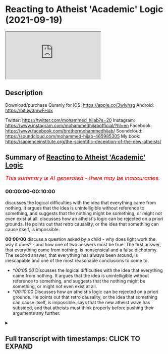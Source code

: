 # Reacting to Atheist 'Academic' Logic (2021-09-19)

<iframe loading='lazy' allow='autoplay' src='https://www.youtube.com/embed/HfsGoK83NjA'></iframe>

## Description

Download/purchase Quranly for iOS: https://apple.co/3wIyhsg Android: https://bit.ly/3mwFHdx

Twitter: https://twitter.com/mohammed_hijab?s=20
Instagram: https://www.instagram.com/mohammedhijabofficial/?hl=en
Facebook: https://www.facebook.com/brothermohammedhijab/
Soundcloud: https://soundcloud.com/mohammed-hijab-465985305
My book: https://sapienceinstitute.org/the-scientific-deception-of-the-new-atheists/

## Summary of [Reacting to Atheist 'Academic' Logic](https://www.youtube.com/watch?v=HfsGoK83NjA)


*<span style="color:red; font-size:125%">This summary is AI generated - there may be inaccuracies</span>. [](/)*

### <a onclick="modifyYTiframeseektime('0')">00:00:00-00:10:00</a>

 discusses the logical difficulties with the idea that everything came from nothing. It argues that the idea is unintelligible without reference to something, and suggests that the nothing might be something, or might not even exist at all. discusses how an atheist's logic can be rejected on a priori grounds. He points out that retro causality, or the idea that something can cause itself, is impossible.

**<a onclick="modifyYTiframeseektime('0')">00:00:00</a>** discuss a question asked by a child - why does light work the way it does? - and how one of two answers must be true. The first answer, that everything came from nothing, is nonsensical and a false dichotomy. The second answer, that everything has always been around, is inescapable and one of the most reasonable conclusions to come to.
* **<a onclick="modifyYTiframeseektime('300')">00:05:00</a>* Discusses the logical difficulties with the idea that everything came from nothing. It argues that the idea is unintelligible without reference to something, and suggests that the nothing might be something, or might not even exist at all.
* **<a onclick="modifyYTiframeseektime('600')">00:10:00</a>* Discusses how an atheist's logic can be rejected on a priori grounds. He points out that retro causality, or the idea that something can cause itself, is impossible. says that the new atheist wave has subsided, and that atheists must think properly before pushing their arguments any further.

<details><summary><h2>Full transcript with timestamps: CLICK TO EXPAND</h2></summary>

<a onclick="modifyYTiframeseektime('0')">0:00:00</a> [Music]  
<a onclick="modifyYTiframeseektime('5')">0:00:05</a> go to kuala lude app inshallah the app  
<a onclick="modifyYTiframeseektime('7')">0:00:07</a> tracks versus pages and time spent  
<a onclick="modifyYTiframeseektime('10')">0:00:10</a> reading and the verses to pages function  
<a onclick="modifyYTiframeseektime('12')">0:00:12</a> takes you from reading a few verses a  
<a onclick="modifyYTiframeseektime('14')">0:00:14</a> day to a few pages a day this project is  
<a onclick="modifyYTiframeseektime('17')">0:00:17</a> for the real enthusiasts if there's  
<a onclick="modifyYTiframeseektime('19')">0:00:19</a> enough of us out there this will become  
<a onclick="modifyYTiframeseektime('21')">0:00:21</a> the future of quran apps and support the  
<a onclick="modifyYTiframeseektime('24')">0:00:24</a> project if you can inshaallah may allah  
<a onclick="modifyYTiframeseektime('26')">0:00:26</a> bless all of you jazakallahu  
<a onclick="modifyYTiframeseektime('31')">0:00:31</a> how are you guys doing i've recently  
<a onclick="modifyYTiframeseektime('32')">0:00:32</a> stumbled across a video  
<a onclick="modifyYTiframeseektime('34')">0:00:34</a> which is entitled why is there something  
<a onclick="modifyYTiframeseektime('37')">0:00:37</a> rather than nothing  
<a onclick="modifyYTiframeseektime('39')">0:00:39</a> this question of course is one of the  
<a onclick="modifyYTiframeseektime('40')">0:00:40</a> most pervasive ones  
<a onclick="modifyYTiframeseektime('42')">0:00:42</a> and one of the most deep ones and one of  
<a onclick="modifyYTiframeseektime('43')">0:00:43</a> those ultimate ones to use a carl  
<a onclick="modifyYTiframeseektime('46')">0:00:46</a> popparian term  
<a onclick="modifyYTiframeseektime('48')">0:00:48</a> that plagues the human species so i want  
<a onclick="modifyYTiframeseektime('50')">0:00:50</a> to listen to what this person say and  
<a onclick="modifyYTiframeseektime('52')">0:00:52</a> see  
<a onclick="modifyYTiframeseektime('53')">0:00:53</a> i think he's coming from an atheist  
<a onclick="modifyYTiframeseektime('54')">0:00:54</a> background of course  
<a onclick="modifyYTiframeseektime('55')">0:00:55</a> how we can comment on some of his  
<a onclick="modifyYTiframeseektime('57')">0:00:57</a> conclusions  
<a onclick="modifyYTiframeseektime('62')">0:01:02</a> all right so there's a kid out with his  
<a onclick="modifyYTiframeseektime('63')">0:01:03</a> dad one day in the forest and the kid  
<a onclick="modifyYTiframeseektime('65')">0:01:05</a> says why the leaves green  
<a onclick="modifyYTiframeseektime('67')">0:01:07</a> and his dad who's a botanist or a tree  
<a onclick="modifyYTiframeseektime('69')">0:01:09</a> surgeon or something says well because  
<a onclick="modifyYTiframeseektime('71')">0:01:11</a> of chlorophyll chlorophyll is green and  
<a onclick="modifyYTiframeseektime('73')">0:01:13</a> leaves have chlorophyll in them and the  
<a onclick="modifyYTiframeseektime('75')">0:01:15</a> kid says  
<a onclick="modifyYTiframeseektime('76')">0:01:16</a> ah-ha and they walk a little more and  
<a onclick="modifyYTiframeseektime('78')">0:01:18</a> the kid says but why is chlorophyll  
<a onclick="modifyYTiframeseektime('80')">0:01:20</a> green the father says  
<a onclick="modifyYTiframeseektime('82')">0:01:22</a> well light bounces off things  
<a onclick="modifyYTiframeseektime('84')">0:01:24</a> differently sometimes and if chlorophyll  
<a onclick="modifyYTiframeseektime('86')">0:01:26</a> is a certain density blah blah or  
<a onclick="modifyYTiframeseektime('87')">0:01:27</a> something so it's green and the kid says  
<a onclick="modifyYTiframeseektime('90')">0:01:30</a> okay  
<a onclick="modifyYTiframeseektime('91')">0:01:31</a> and they walk a bit more and the kid  
<a onclick="modifyYTiframeseektime('92')">0:01:32</a> says but why does light work like that  
<a onclick="modifyYTiframeseektime('94')">0:01:34</a> then and the dad says jesus christ  
<a onclick="modifyYTiframeseektime('96')">0:01:36</a> because that's how physics works  
<a onclick="modifyYTiframeseektime('98')">0:01:38</a> and the kid says but why does physics  
<a onclick="modifyYTiframeseektime('100')">0:01:40</a> work like that and the dad says because  
<a onclick="modifyYTiframeseektime('102')">0:01:42</a> that's how the universe was set up 13  
<a onclick="modifyYTiframeseektime('104')">0:01:44</a> billion years ago when time and space  
<a onclick="modifyYTiframeseektime('105')">0:01:45</a> began all right aristotle leave it alone  
<a onclick="modifyYTiframeseektime('107')">0:01:47</a> already here have a sandwich shut up and  
<a onclick="modifyYTiframeseektime('109')">0:01:49</a> the kid eats his sandwich and he looks  
<a onclick="modifyYTiframeseektime('110')">0:01:50</a> about a bit and they walk a bit more and  
<a onclick="modifyYTiframeseektime('112')">0:01:52</a> the sun's going down and heading back to  
<a onclick="modifyYTiframeseektime('114')">0:01:54</a> the car and the kid says then why did  
<a onclick="modifyYTiframeseektime('115')">0:01:55</a> time and space begin  
<a onclick="modifyYTiframeseektime('117')">0:01:57</a> and that is a pretty good question  
<a onclick="modifyYTiframeseektime('119')">0:01:59</a> everything has a beginning however weird  
<a onclick="modifyYTiframeseektime('121')">0:02:01</a> or wonderful there weren't always  
<a onclick="modifyYTiframeseektime('123')">0:02:03</a> planets or stars or galaxies everything  
<a onclick="modifyYTiframeseektime('124')">0:02:04</a> had to come from something didn't it  
<a onclick="modifyYTiframeseektime('127')">0:02:07</a> well sure it does 13 billion years ago  
<a onclick="modifyYTiframeseektime('129')">0:02:09</a> we're told the universe just appeared  
<a onclick="modifyYTiframeseektime('131')">0:02:11</a> and it was very simple just atoms and  
<a onclick="modifyYTiframeseektime('133')">0:02:13</a> the molecules and chemistry and stars  
<a onclick="modifyYTiframeseektime('134')">0:02:14</a> and then planets and then ecosystems and  
<a onclick="modifyYTiframeseektime('136')">0:02:16</a> then curious sounds and irritated  
<a onclick="modifyYTiframeseektime('138')">0:02:18</a> fathers quite a bit later but how did it  
<a onclick="modifyYTiframeseektime('140')">0:02:20</a> all start there's two answers here  
<a onclick="modifyYTiframeseektime('143')">0:02:23</a> aren't there see everything either came  
<a onclick="modifyYTiframeseektime('145')">0:02:25</a> out of nothing for no reason at all or  
<a onclick="modifyYTiframeseektime('147')">0:02:27</a> everything has always been around well  
<a onclick="modifyYTiframeseektime('149')">0:02:29</a> forever  
<a onclick="modifyYTiframeseektime('150')">0:02:30</a> and both options are  
<a onclick="modifyYTiframeseektime('152')">0:02:32</a> absolutely mental and one of them has to  
<a onclick="modifyYTiframeseektime('154')">0:02:34</a> be true that's a false dichotomy  
<a onclick="modifyYTiframeseektime('157')">0:02:37</a> it's not the case  
<a onclick="modifyYTiframeseektime('159')">0:02:39</a> that either everything came from nothing  
<a onclick="modifyYTiframeseektime('162')">0:02:42</a> or  
<a onclick="modifyYTiframeseektime('163')">0:02:43</a> that everything was just there  
<a onclick="modifyYTiframeseektime('166')">0:02:46</a> there is of course  
<a onclick="modifyYTiframeseektime('169')">0:02:49</a> another option  
<a onclick="modifyYTiframeseektime('170')">0:02:50</a> which you have  
<a onclick="modifyYTiframeseektime('172')">0:02:52</a> quietly  
<a onclick="modifyYTiframeseektime('174')">0:02:54</a> and cheekily  
<a onclick="modifyYTiframeseektime('176')">0:02:56</a> circumnavigated haven't you  
<a onclick="modifyYTiframeseektime('179')">0:02:59</a> which is that for every  
<a onclick="modifyYTiframeseektime('182')">0:03:02</a> dependent thing composed of  
<a onclick="modifyYTiframeseektime('185')">0:03:05</a> parts there is a  
<a onclick="modifyYTiframeseektime('187')">0:03:07</a> composer  
<a onclick="modifyYTiframeseektime('188')">0:03:08</a> putting out the way  
<a onclick="modifyYTiframeseektime('190')">0:03:10</a> everything  
<a onclick="modifyYTiframeseektime('192')">0:03:12</a> made of pieces  
<a onclick="modifyYTiframeseektime('194')">0:03:14</a> everything made of pieces  
<a onclick="modifyYTiframeseektime('196')">0:03:16</a> is dependent the universe is made of  
<a onclick="modifyYTiframeseektime('199')">0:03:19</a> pieces and therefore the universe  
<a onclick="modifyYTiframeseektime('201')">0:03:21</a> is dependent  
<a onclick="modifyYTiframeseektime('203')">0:03:23</a> of course if it's dependent it can  
<a onclick="modifyYTiframeseektime('205')">0:03:25</a> either be dependent on something which  
<a onclick="modifyYTiframeseektime('206')">0:03:26</a> is dependent or dependent on something  
<a onclick="modifyYTiframeseektime('208')">0:03:28</a> which is independent  
<a onclick="modifyYTiframeseektime('210')">0:03:30</a> if it's dependent on something which is  
<a onclick="modifyYTiframeseektime('212')">0:03:32</a> independent  
<a onclick="modifyYTiframeseektime('213')">0:03:33</a> then the job has been done in fact  
<a onclick="modifyYTiframeseektime('215')">0:03:35</a> we have been able to establish the  
<a onclick="modifyYTiframeseektime('217')">0:03:37</a> existence of an independent entity  
<a onclick="modifyYTiframeseektime('220')">0:03:40</a> through which all other entities depend  
<a onclick="modifyYTiframeseektime('222')">0:03:42</a> on  
<a onclick="modifyYTiframeseektime('224')">0:03:44</a> and  
<a onclick="modifyYTiframeseektime('225')">0:03:45</a> if it's dependent on something which is  
<a onclick="modifyYTiframeseektime('226')">0:03:46</a> dependent then you have a series of  
<a onclick="modifyYTiframeseektime('228')">0:03:48</a> dependent things and such a series will  
<a onclick="modifyYTiframeseektime('231')">0:03:51</a> be made up of its constituent parts  
<a onclick="modifyYTiframeseektime('234')">0:03:54</a> and everything made up of constituent  
<a onclick="modifyYTiframeseektime('235')">0:03:55</a> parts is composed  
<a onclick="modifyYTiframeseektime('237')">0:03:57</a> and a series of such multiverses if you  
<a onclick="modifyYTiframeseektime('239')">0:03:59</a> want to put in that language  
<a onclick="modifyYTiframeseektime('241')">0:04:01</a> would be compose  
<a onclick="modifyYTiframeseektime('244')">0:04:04</a> would be made up of parts and therefore  
<a onclick="modifyYTiframeseektime('246')">0:04:06</a> such a series would be composed  
<a onclick="modifyYTiframeseektime('248')">0:04:08</a> so  
<a onclick="modifyYTiframeseektime('249')">0:04:09</a> it's incontrovertible actually  
<a onclick="modifyYTiframeseektime('252')">0:04:12</a> it's inescapable my friend  
<a onclick="modifyYTiframeseektime('255')">0:04:15</a> instead of postulating something which  
<a onclick="modifyYTiframeseektime('257')">0:04:17</a> is actually nonsensical which is that  
<a onclick="modifyYTiframeseektime('260')">0:04:20</a> the  
<a onclick="modifyYTiframeseektime('261')">0:04:21</a> universe came from nothing  
<a onclick="modifyYTiframeseektime('263')">0:04:23</a> something which even the ancients didn't  
<a onclick="modifyYTiframeseektime('266')">0:04:26</a> dare utter from their mouths  
<a onclick="modifyYTiframeseektime('269')">0:04:29</a> in the ancient period and hellistic  
<a onclick="modifyYTiframeseektime('270')">0:04:30</a> period and up until the enlightenment  
<a onclick="modifyYTiframeseektime('272')">0:04:32</a> period  
<a onclick="modifyYTiframeseektime('273')">0:04:33</a> you have  
<a onclick="modifyYTiframeseektime('275')">0:04:35</a> postulated it  
<a onclick="modifyYTiframeseektime('278')">0:04:38</a> you can't prove that on a priori or a  
<a onclick="modifyYTiframeseektime('280')">0:04:40</a> poster or a grounds you can't  
<a onclick="modifyYTiframeseektime('282')">0:04:42</a> prove that cosmologically at all  
<a onclick="modifyYTiframeseektime('285')">0:04:45</a> in fact it's impossible mathematically  
<a onclick="modifyYTiframeseektime('286')">0:04:46</a> so why even mention it as an option  
<a onclick="modifyYTiframeseektime('290')">0:04:50</a> in fact the quran  
<a onclick="modifyYTiframeseektime('292')">0:04:52</a> the book that you should read i would  
<a onclick="modifyYTiframeseektime('294')">0:04:54</a> say  
<a onclick="modifyYTiframeseektime('295')">0:04:55</a> once you've finished eating the pot  
<a onclick="modifyYTiframeseektime('296')">0:04:56</a> noodle  
<a onclick="modifyYTiframeseektime('298')">0:04:58</a> dinner that you have  
<a onclick="modifyYTiframeseektime('299')">0:04:59</a> maybe after a session  
<a onclick="modifyYTiframeseektime('301')">0:05:01</a> in the cellar or you know  
<a onclick="modifyYTiframeseektime('305')">0:05:05</a> watching some illicit stuff or whatever  
<a onclick="modifyYTiframeseektime('306')">0:05:06</a> it is that  
<a onclick="modifyYTiframeseektime('308')">0:05:08</a> you know atheists dudes who quite  
<a onclick="modifyYTiframeseektime('309')">0:05:09</a> frankly or people that don't believe in  
<a onclick="modifyYTiframeseektime('311')">0:05:11</a> god  
<a onclick="modifyYTiframeseektime('312')">0:05:12</a> quite frankly people that do believe in  
<a onclick="modifyYTiframeseektime('314')">0:05:14</a> god as well  
<a onclick="modifyYTiframeseektime('316')">0:05:16</a> you know after you've done what you need  
<a onclick="modifyYTiframeseektime('318')">0:05:18</a> to do and you're maybe understanding  
<a onclick="modifyYTiframeseektime('320')">0:05:20</a> then start contemplating this question  
<a onclick="modifyYTiframeseektime('323')">0:05:23</a> properly why is there something rather  
<a onclick="modifyYTiframeseektime('326')">0:05:26</a> than nothing  
<a onclick="modifyYTiframeseektime('327')">0:05:27</a> it's not that  
<a onclick="modifyYTiframeseektime('329')">0:05:29</a> oh it's it could be from nothing and  
<a onclick="modifyYTiframeseektime('331')">0:05:31</a> that's actually a possibility that's an  
<a onclick="modifyYTiframeseektime('333')">0:05:33</a> impossibility  
<a onclick="modifyYTiframeseektime('334')">0:05:34</a> and if you're saying that well the  
<a onclick="modifyYTiframeseektime('336')">0:05:36</a> universe was always here even that  
<a onclick="modifyYTiframeseektime('338')">0:05:38</a> postulation itself doesn't solve the  
<a onclick="modifyYTiframeseektime('340')">0:05:40</a> problem  
<a onclick="modifyYTiframeseektime('341')">0:05:41</a> because was it here inexplicably  
<a onclick="modifyYTiframeseektime('345')">0:05:45</a> did it give preponderance to itself  
<a onclick="modifyYTiframeseektime('348')">0:05:48</a> um indeed one could say that even if  
<a onclick="modifyYTiframeseektime('350')">0:05:50</a> that were the case and it was here  
<a onclick="modifyYTiframeseektime('352')">0:05:52</a> inexplicably inexplicably  
<a onclick="modifyYTiframeseektime('355')">0:05:55</a> what was it dependent on  
<a onclick="modifyYTiframeseektime('356')">0:05:56</a> once again the question that will plague  
<a onclick="modifyYTiframeseektime('358')">0:05:58</a> you  
<a onclick="modifyYTiframeseektime('360')">0:06:00</a> was it dependent or independent  
<a onclick="modifyYTiframeseektime('362')">0:06:02</a> think about it  
<a onclick="modifyYTiframeseektime('364')">0:06:04</a> and if it was dependent was it dependent  
<a onclick="modifyYTiframeseektime('366')">0:06:06</a> on something that was dependent or was  
<a onclick="modifyYTiframeseektime('367')">0:06:07</a> it dependent on something that was  
<a onclick="modifyYTiframeseektime('368')">0:06:08</a> independent if it was independent if  
<a onclick="modifyYTiframeseektime('370')">0:06:10</a> it's dependent on something that's  
<a onclick="modifyYTiframeseektime('371')">0:06:11</a> independent the job is done then there's  
<a onclick="modifyYTiframeseektime('372')">0:06:12</a> something that's independent if it's  
<a onclick="modifyYTiframeseektime('374')">0:06:14</a> dependent on something which is  
<a onclick="modifyYTiframeseektime('375')">0:06:15</a> dependent then we make the same argument  
<a onclick="modifyYTiframeseektime('377')">0:06:17</a> as we have before so your dichotomy your  
<a onclick="modifyYTiframeseektime('379')">0:06:19</a> foster economy may work on your charms  
<a onclick="modifyYTiframeseektime('382')">0:06:22</a> and friends but it will not work on me  
<a onclick="modifyYTiframeseektime('386')">0:06:26</a> other answers that will not win the cash  
<a onclick="modifyYTiframeseektime('387')">0:06:27</a> prize include one god did it  
<a onclick="modifyYTiframeseektime('390')">0:06:30</a> well well it won't win the cash prize  
<a onclick="modifyYTiframeseektime('392')">0:06:32</a> but i tell you what won't win the cash  
<a onclick="modifyYTiframeseektime('394')">0:06:34</a> prize okay  
<a onclick="modifyYTiframeseektime('396')">0:06:36</a> is your explanation  
<a onclick="modifyYTiframeseektime('398')">0:06:38</a> that nothing which is defined as the  
<a onclick="modifyYTiframeseektime('400')">0:06:40</a> absence of something  
<a onclick="modifyYTiframeseektime('401')">0:06:41</a> can in any way shape or form even  
<a onclick="modifyYTiframeseektime('404')">0:06:44</a> conceivably i'm not saying that you've  
<a onclick="modifyYTiframeseektime('406')">0:06:46</a> said  
<a onclick="modifyYTiframeseektime('406')">0:06:46</a> that it can but it conceivably bring  
<a onclick="modifyYTiframeseektime('408')">0:06:48</a> about something  
<a onclick="modifyYTiframeseektime('410')">0:06:50</a> you think that's gonna win the cash  
<a onclick="modifyYTiframeseektime('411')">0:06:51</a> prize so you can go you get yourself  
<a onclick="modifyYTiframeseektime('412')">0:06:52</a> another pot noodle  
<a onclick="modifyYTiframeseektime('414')">0:06:54</a> hmm  
<a onclick="modifyYTiframeseektime('415')">0:06:55</a> and eat that pot noodle  
<a onclick="modifyYTiframeseektime('417')">0:06:57</a> two i don't care yes you do the stuffing  
<a onclick="modifyYTiframeseektime('419')">0:06:59</a> made of is 13 billion years old too you  
<a onclick="modifyYTiframeseektime('421')">0:07:01</a> should give a damn or three maybe we're  
<a onclick="modifyYTiframeseektime('423')">0:07:03</a> just too stupid to work it out which is  
<a onclick="modifyYTiframeseektime('425')">0:07:05</a> what everyone says shortly before  
<a onclick="modifyYTiframeseektime('426')">0:07:06</a> someone works something out so  
<a onclick="modifyYTiframeseektime('428')">0:07:08</a> everything came from nothing or  
<a onclick="modifyYTiframeseektime('430')">0:07:10</a> everything has always been around well  
<a onclick="modifyYTiframeseektime('432')">0:07:12</a> which one makes more sense  
<a onclick="modifyYTiframeseektime('434')">0:07:14</a> okay then let's say everything came from  
<a onclick="modifyYTiframeseektime('435')">0:07:15</a> nothing so there's nothing and for no  
<a onclick="modifyYTiframeseektime('437')">0:07:17</a> reason at all the universe just well  
<a onclick="modifyYTiframeseektime('440')">0:07:20</a> appeared well weird stuff happens in the  
<a onclick="modifyYTiframeseektime('442')">0:07:22</a> world all the time nothing itself or  
<a onclick="modifyYTiframeseektime('444')">0:07:24</a> non-existence  
<a onclick="modifyYTiframeseektime('446')">0:07:26</a> can only be understood  
<a onclick="modifyYTiframeseektime('449')">0:07:29</a> in reference to existence  
<a onclick="modifyYTiframeseektime('452')">0:07:32</a> if i were to ask you a question and say  
<a onclick="modifyYTiframeseektime('454')">0:07:34</a> to you  
<a onclick="modifyYTiframeseektime('454')">0:07:34</a> imagine non-existence  
<a onclick="modifyYTiframeseektime('456')">0:07:36</a> what is this nothing you talk about  
<a onclick="modifyYTiframeseektime('458')">0:07:38</a> just imagine it what are you going to  
<a onclick="modifyYTiframeseektime('460')">0:07:40</a> imagine what an empty  
<a onclick="modifyYTiframeseektime('462')">0:07:42</a> space for you to imagine an empty empty  
<a onclick="modifyYTiframeseektime('465')">0:07:45</a> space  
<a onclick="modifyYTiframeseektime('466')">0:07:46</a> then you will have to make reference to  
<a onclick="modifyYTiframeseektime('468')">0:07:48</a> the idea of space  
<a onclick="modifyYTiframeseektime('471')">0:07:51</a> thus i may say nothing or non-existence  
<a onclick="modifyYTiframeseektime('475')">0:07:55</a> is unintelligible without reference  
<a onclick="modifyYTiframeseektime('478')">0:07:58</a> to something  
<a onclick="modifyYTiframeseektime('480')">0:08:00</a> just as zero is unintended  
<a onclick="modifyYTiframeseektime('482')">0:08:02</a> unintelligible the number zero  
<a onclick="modifyYTiframeseektime('484')">0:08:04</a> is unintelligible  
<a onclick="modifyYTiframeseektime('486')">0:08:06</a> without clear reference to natural  
<a onclick="modifyYTiframeseektime('488')">0:08:08</a> numbers  
<a onclick="modifyYTiframeseektime('489')">0:08:09</a> and negative numbers so what is this  
<a onclick="modifyYTiframeseektime('492')">0:08:12</a> nothing you speak of apparently no  
<a onclick="modifyYTiframeseektime('494')">0:08:14</a> reason why can't the universe have just  
<a onclick="modifyYTiframeseektime('495')">0:08:15</a> come around like that too  
<a onclick="modifyYTiframeseektime('497')">0:08:17</a> well it's different see when you get a  
<a onclick="modifyYTiframeseektime('499')">0:08:19</a> freak tax rebate or someone crashes into  
<a onclick="modifyYTiframeseektime('501')">0:08:21</a> you at a junction it might seem random  
<a onclick="modifyYTiframeseektime('503')">0:08:23</a> but there is a cause it's just so  
<a onclick="modifyYTiframeseektime('505')">0:08:25</a> complicated that you can't fathom it one  
<a onclick="modifyYTiframeseektime('506')">0:08:26</a> thing follows another and another and  
<a onclick="modifyYTiframeseektime('508')">0:08:28</a> another and another and another and then  
<a onclick="modifyYTiframeseektime('510')">0:08:30</a> whatever happens happens so what does  
<a onclick="modifyYTiframeseektime('512')">0:08:32</a> that have to do with everything coming  
<a onclick="modifyYTiframeseektime('513')">0:08:33</a> from nothing well if there's nothing  
<a onclick="modifyYTiframeseektime('516')">0:08:36</a> there's nothing nothing can't cause  
<a onclick="modifyYTiframeseektime('518')">0:08:38</a> anything everything in the world that  
<a onclick="modifyYTiframeseektime('519')">0:08:39</a> happens is because of atoms bumping into  
<a onclick="modifyYTiframeseektime('521')">0:08:41</a> other atoms well actually they never  
<a onclick="modifyYTiframeseektime('523')">0:08:43</a> touch but that's a story for another  
<a onclick="modifyYTiframeseektime('524')">0:08:44</a> time and fields interacting with other  
<a onclick="modifyYTiframeseektime('526')">0:08:46</a> fields nothing doesn't have atoms or  
<a onclick="modifyYTiframeseektime('528')">0:08:48</a> feels it's nothing  
<a onclick="modifyYTiframeseektime('530')">0:08:50</a> so what then there's black and more  
<a onclick="modifyYTiframeseektime('532')">0:08:52</a> black not even black actually just  
<a onclick="modifyYTiframeseektime('534')">0:08:54</a> nothing and then for no reason at all  
<a onclick="modifyYTiframeseektime('535')">0:08:55</a> there's something you see there you have  
<a onclick="modifyYTiframeseektime('537')">0:08:57</a> it you said it yourself  
<a onclick="modifyYTiframeseektime('538')">0:08:58</a> not not even black anything you said  
<a onclick="modifyYTiframeseektime('540')">0:09:00</a> black and then you realize oh black is  
<a onclick="modifyYTiframeseektime('542')">0:09:02</a> something not even black anything  
<a onclick="modifyYTiframeseektime('544')">0:09:04</a> nothing okay  
<a onclick="modifyYTiframeseektime('545')">0:09:05</a> what is nothing  
<a onclick="modifyYTiframeseektime('546')">0:09:06</a> once again you have nothing to reference  
<a onclick="modifyYTiframeseektime('548')">0:09:08</a> it ironically you know  
<a onclick="modifyYTiframeseektime('551')">0:09:11</a> whenever you want to speak of nothing  
<a onclick="modifyYTiframeseektime('552')">0:09:12</a> you have to reference it  
<a onclick="modifyYTiframeseektime('555')">0:09:15</a> or you have to make reference to  
<a onclick="modifyYTiframeseektime('556')">0:09:16</a> something in existence what is this  
<a onclick="modifyYTiframeseektime('558')">0:09:18</a> nothing you speak of  
<a onclick="modifyYTiframeseektime('560')">0:09:20</a> final reason just pop and now comes the  
<a onclick="modifyYTiframeseektime('562')">0:09:22</a> universe  
<a onclick="modifyYTiframeseektime('563')">0:09:23</a> but that's mad nothing can be without a  
<a onclick="modifyYTiframeseektime('565')">0:09:25</a> cause well here are some fun ideas  
<a onclick="modifyYTiframeseektime('566')">0:09:26</a> though  
<a onclick="modifyYTiframeseektime('568')">0:09:28</a> time is drunk what if time can double  
<a onclick="modifyYTiframeseektime('570')">0:09:30</a> back on itself what if the universe was  
<a onclick="modifyYTiframeseektime('572')">0:09:32</a> caused from its own future there's still  
<a onclick="modifyYTiframeseektime('574')">0:09:34</a> a cause there's still an effect it's  
<a onclick="modifyYTiframeseektime('576')">0:09:36</a> just that the bang came first and then  
<a onclick="modifyYTiframeseektime('578')">0:09:38</a> the cause caused it much later maybe at  
<a onclick="modifyYTiframeseektime('580')">0:09:40</a> the end of time  
<a onclick="modifyYTiframeseektime('582')">0:09:42</a> but that's mental nothing could go  
<a onclick="modifyYTiframeseektime('583')">0:09:43</a> backwards in time can it if you could  
<a onclick="modifyYTiframeseektime('585')">0:09:45</a> kill your own grandfather paradoxes etc  
<a onclick="modifyYTiframeseektime('587')">0:09:47</a> etc etc  
<a onclick="modifyYTiframeseektime('589')">0:09:49</a> maybe modern physics might allow for it  
<a onclick="modifyYTiframeseektime('592')">0:09:52</a> the universe might not care about time  
<a onclick="modifyYTiframeseektime('593')">0:09:53</a> going backwards as long as everything  
<a onclick="modifyYTiframeseektime('594')">0:09:54</a> matches up if someone leaves a winning  
<a onclick="modifyYTiframeseektime('596')">0:09:56</a> lottery ticket on your doorstep and you  
<a onclick="modifyYTiframeseektime('598')">0:09:58</a> win the lottery go back in time and  
<a onclick="modifyYTiframeseektime('599')">0:09:59</a> leave it on your own doorstep to do it  
<a onclick="modifyYTiframeseektime('601')">0:10:01</a> again what's wrong with that as long as  
<a onclick="modifyYTiframeseektime('603')">0:10:03</a> you don't change anything everything is  
<a onclick="modifyYTiframeseektime('604')">0:10:04</a> conserved all the eyes are dotted he's  
<a onclick="modifyYTiframeseektime('606')">0:10:06</a> across no paradoxes no problem  
<a onclick="modifyYTiframeseektime('610')">0:10:10</a> he's talking about something called  
<a onclick="modifyYTiframeseektime('611')">0:10:11</a> retro causality now this can be rejected  
<a onclick="modifyYTiframeseektime('614')">0:10:14</a> on a priori grounds meaning  
<a onclick="modifyYTiframeseektime('617')">0:10:17</a> that the logical form that this would  
<a onclick="modifyYTiframeseektime('619')">0:10:19</a> necessitate would necessitate a  
<a onclick="modifyYTiframeseektime('620')">0:10:20</a> contradiction  
<a onclick="modifyYTiframeseektime('622')">0:10:22</a> for example take a b and c as  
<a onclick="modifyYTiframeseektime('625')">0:10:25</a> a linear  
<a onclick="modifyYTiframeseektime('627')">0:10:27</a> um sequence of some sorts  
<a onclick="modifyYTiframeseektime('629')">0:10:29</a> a causes b b equals a c and c equals a  
<a onclick="modifyYTiframeseektime('633')">0:10:33</a> c would be effectively caused by a if  
<a onclick="modifyYTiframeseektime('635')">0:10:35</a> this were the case and so c would be the  
<a onclick="modifyYTiframeseektime('638')">0:10:38</a> cause of itself  
<a onclick="modifyYTiframeseektime('640')">0:10:40</a> or a would be the cause by itself so  
<a onclick="modifyYTiframeseektime('642')">0:10:42</a> causes would be their own cause and  
<a onclick="modifyYTiframeseektime('644')">0:10:44</a> effects will be their own effect which  
<a onclick="modifyYTiframeseektime('646')">0:10:46</a> is exactly logically impossible  
<a onclick="modifyYTiframeseektime('649')">0:10:49</a> on l1 if you're on a propositional logic  
<a onclick="modifyYTiframeseektime('652')">0:10:52</a> and on s5 or s4 which is modal logic  
<a onclick="modifyYTiframeseektime('655')">0:10:55</a> it's something which is on a priori  
<a onclick="modifyYTiframeseektime('658')">0:10:58</a> grounds to be rejected now i want to say  
<a onclick="modifyYTiframeseektime('661')">0:11:01</a> something  
<a onclick="modifyYTiframeseektime('662')">0:11:02</a> the fact that you've made this claim in  
<a onclick="modifyYTiframeseektime('665')">0:11:05</a> one of itself  
<a onclick="modifyYTiframeseektime('666')">0:11:06</a> shows me the extent to which you are  
<a onclick="modifyYTiframeseektime('669')">0:11:09</a> running away from the inescapable  
<a onclick="modifyYTiframeseektime('670')">0:11:10</a> conclusion the quran itself  
<a onclick="modifyYTiframeseektime('673')">0:11:13</a> states  
<a onclick="modifyYTiframeseektime('677')">0:11:17</a> where they created from themselves  
<a onclick="modifyYTiframeseektime('679')">0:11:19</a> were they created from nothing or  
<a onclick="modifyYTiframeseektime('681')">0:11:21</a> whether they themselves  
<a onclick="modifyYTiframeseektime('683')">0:11:23</a> created of themselves  
<a onclick="modifyYTiframeseektime('685')">0:11:25</a> so you're trying your best you've  
<a onclick="modifyYTiframeseektime('687')">0:11:27</a> literally tried to exhaust these options  
<a onclick="modifyYTiframeseektime('690')">0:11:30</a> these two options which are impossible  
<a onclick="modifyYTiframeseektime('691')">0:11:31</a> options which the quran states  
<a onclick="modifyYTiframeseektime('693')">0:11:33</a> you've tried your best to exhaust these  
<a onclick="modifyYTiframeseektime('695')">0:11:35</a> options only to be to hit a brick wall  
<a onclick="modifyYTiframeseektime('698')">0:11:38</a> why don't you start considering the real  
<a onclick="modifyYTiframeseektime('702')">0:11:42</a> logical options  
<a onclick="modifyYTiframeseektime('704')">0:11:44</a> you couldn't have been created from  
<a onclick="modifyYTiframeseektime('705')">0:11:45</a> nothing that's ridiculous and you  
<a onclick="modifyYTiframeseektime('707')">0:11:47</a> probably recognized that yourself and  
<a onclick="modifyYTiframeseektime('709')">0:11:49</a> you couldn't create yourself  
<a onclick="modifyYTiframeseektime('712')">0:11:52</a> not only because  
<a onclick="modifyYTiframeseektime('714')">0:11:54</a> of causality but because of dependence  
<a onclick="modifyYTiframeseektime('716')">0:11:56</a> we talked about causality already  
<a onclick="modifyYTiframeseektime('718')">0:11:58</a> causality is defined as something which  
<a onclick="modifyYTiframeseektime('720')">0:12:00</a> brings rise to phenomena but dependence  
<a onclick="modifyYTiframeseektime('722')">0:12:02</a> is different to causality because  
<a onclick="modifyYTiframeseektime('724')">0:12:04</a> dependence is something which relies  
<a onclick="modifyYTiframeseektime('725')">0:12:05</a> upon something else  
<a onclick="modifyYTiframeseektime('727')">0:12:07</a> now it's conceivable that something can  
<a onclick="modifyYTiframeseektime('729')">0:12:09</a> cause something but not that thing does  
<a onclick="modifyYTiframeseektime('731')">0:12:11</a> not depend upon it if i have a son and  
<a onclick="modifyYTiframeseektime('733')">0:12:13</a> he has a son  
<a onclick="modifyYTiframeseektime('734')">0:12:14</a> my grandson will be caused by me  
<a onclick="modifyYTiframeseektime('737')">0:12:17</a> yes but he doesn't depend on me for  
<a onclick="modifyYTiframeseektime('739')">0:12:19</a> continued existence now it would be  
<a onclick="modifyYTiframeseektime('741')">0:12:21</a> absurd even if you wanted to  
<a onclick="modifyYTiframeseektime('744')">0:12:24</a> argue for retro causality of the  
<a onclick="modifyYTiframeseektime('746')">0:12:26</a> creation of the universe it's absurd to  
<a onclick="modifyYTiframeseektime('749')">0:12:29</a> us  
<a onclick="modifyYTiframeseektime('749')">0:12:29</a> to estimate that there is a continued  
<a onclick="modifyYTiframeseektime('753')">0:12:33</a> reliance of the universe on itself  
<a onclick="modifyYTiframeseektime('755')">0:12:35</a> unless you want to say that the universe  
<a onclick="modifyYTiframeseektime('757')">0:12:37</a> is independent and if you say that then  
<a onclick="modifyYTiframeseektime('759')">0:12:39</a> you've come away from atheism you've  
<a onclick="modifyYTiframeseektime('761')">0:12:41</a> left the pale of atheism my friend and  
<a onclick="modifyYTiframeseektime('763')">0:12:43</a> then you have become a deist but i will  
<a onclick="modifyYTiframeseektime('766')">0:12:46</a> say to you arguing reductio that in fact  
<a onclick="modifyYTiframeseektime('769')">0:12:49</a> that's impossible because the universe  
<a onclick="modifyYTiframeseektime('770')">0:12:50</a> is composed of parts and we said  
<a onclick="modifyYTiframeseektime('772')">0:12:52</a> anything compose a parts is dependent  
<a onclick="modifyYTiframeseektime('774')">0:12:54</a> and the universe is composed of parts  
<a onclick="modifyYTiframeseektime('775')">0:12:55</a> therefore the universe is dependent but  
<a onclick="modifyYTiframeseektime('776')">0:12:56</a> what is it dependent on is it depend  
<a onclick="modifyYTiframeseektime('778')">0:12:58</a> upon something that's dependent or  
<a onclick="modifyYTiframeseektime('779')">0:12:59</a> something that's independent it would  
<a onclick="modifyYTiframeseektime('780')">0:13:00</a> have to be dependent upon something  
<a onclick="modifyYTiframeseektime('782')">0:13:02</a> that's independent because if it's  
<a onclick="modifyYTiframeseektime('783')">0:13:03</a> dependent on something that's dependent  
<a onclick="modifyYTiframeseektime('784')">0:13:04</a> then there'll be a series of dependent  
<a onclick="modifyYTiframeseektime('785')">0:13:05</a> things if you want to say ad infinitum  
<a onclick="modifyYTiframeseektime('787')">0:13:07</a> say so but then that series itself will  
<a onclick="modifyYTiframeseektime('789')">0:13:09</a> be composed of parts and everything  
<a onclick="modifyYTiframeseektime('790')">0:13:10</a> compose the past is dependent and  
<a onclick="modifyYTiframeseektime('792')">0:13:12</a> therefore the multiverse is in the is  
<a onclick="modifyYTiframeseektime('794')">0:13:14</a> dependent it is composed of parts and  
<a onclick="modifyYTiframeseektime('796')">0:13:16</a> therefore the universe is dependent  
<a onclick="modifyYTiframeseektime('798')">0:13:18</a> therefore you really have to uh and so  
<a onclick="modifyYTiframeseektime('800')">0:13:20</a> do the atheist community step up their  
<a onclick="modifyYTiframeseektime('803')">0:13:23</a> game this is not good enough of all due  
<a onclick="modifyYTiframeseektime('805')">0:13:25</a> respect this honestly infuriates me that  
<a onclick="modifyYTiframeseektime('808')">0:13:28</a> someone is willing to sacrifice their  
<a onclick="modifyYTiframeseektime('809')">0:13:29</a> own logical  
<a onclick="modifyYTiframeseektime('811')">0:13:31</a> uh ability yeah they were they're able  
<a onclick="modifyYTiframeseektime('814')">0:13:34</a> to affront their own  
<a onclick="modifyYTiframeseektime('815')">0:13:35</a> they're able to embarrass their own  
<a onclick="modifyYTiframeseektime('817')">0:13:37</a> sense of  
<a onclick="modifyYTiframeseektime('819')">0:13:39</a> decency and common sense by making  
<a onclick="modifyYTiframeseektime('821')">0:13:41</a> arguments like this why don't you just  
<a onclick="modifyYTiframeseektime('823')">0:13:43</a> wake up  
<a onclick="modifyYTiframeseektime('824')">0:13:44</a> yeah and think properly i want to say to  
<a onclick="modifyYTiframeseektime('826')">0:13:46</a> you honestly the earth is coming enough  
<a onclick="modifyYTiframeseektime('828')">0:13:48</a> is enough  
<a onclick="modifyYTiframeseektime('830')">0:13:50</a> your day is done  
<a onclick="modifyYTiframeseektime('831')">0:13:51</a> the new atheist uh  
<a onclick="modifyYTiframeseektime('834')">0:13:54</a> vogue the the new atheist wave has has  
<a onclick="modifyYTiframeseektime('837')">0:13:57</a> now  
<a onclick="modifyYTiframeseektime('838')">0:13:58</a> subsided we must say  
<a onclick="modifyYTiframeseektime('840')">0:14:00</a> think properly i honestly think properly  
<a onclick="modifyYTiframeseektime('842')">0:14:02</a> enough is enough  
<a onclick="modifyYTiframeseektime('843')">0:14:03</a> it's not that you were created from  
<a onclick="modifyYTiframeseektime('845')">0:14:05</a> nothing as i've said  
<a onclick="modifyYTiframeseektime('847')">0:14:07</a> and it's not that you yourself are the  
<a onclick="modifyYTiframeseektime('849')">0:14:09</a> creators of yourself it's not that the  
<a onclick="modifyYTiframeseektime('850')">0:14:10</a> universe was created from nothing and  
<a onclick="modifyYTiframeseektime('851')">0:14:11</a> it's not that the universe universe  
<a onclick="modifyYTiframeseektime('853')">0:14:13</a> itself was a creator of itself these two  
<a onclick="modifyYTiframeseektime('854')">0:14:14</a> things are impossibilities  
<a onclick="modifyYTiframeseektime('856')">0:14:16</a> think about the other option and i know  
<a onclick="modifyYTiframeseektime('858')">0:14:18</a> what you know  
<a onclick="modifyYTiframeseektime('859')">0:14:19</a> and i know that you know what the other  
<a onclick="modifyYTiframeseektime('860')">0:14:20</a> option is what's up  
<a onclick="modifyYTiframeseektime('862')">0:14:22</a> [Music]  
<a onclick="modifyYTiframeseektime('873')">0:14:33</a> you  
</details>